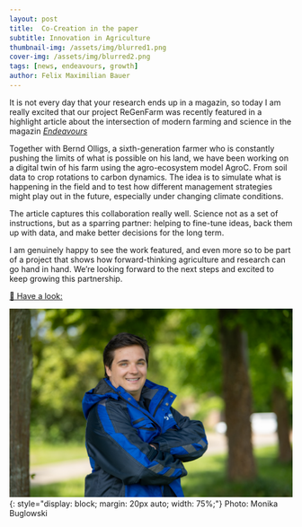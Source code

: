 ```yaml
---
layout: post
title:  Co-Creation in the paper
subtitle: Innovation in Agriculture
thumbnail-img: /assets/img/blurred1.png
cover-img: /assets/img/blurred2.png
tags: [news, endeavours, growth]
author: Felix Maximilian Bauer 
---
```


It is not every day that your research ends up in a magazin, so today I am really excited that our project ReGenFarm was recently featured in a highlight article about the intersection of modern farming and science in the magazin [*Endeavours*](https://www.fz-juelich.de/de/innovation/service/erfolgsgeschichten/endeavours/2025)

Together with Bernd Olligs, a sixth-generation farmer who is constantly pushing the limits of what is possible on his land, we have been working on a digital twin of his farm using the agro-ecosystem model AgroC. From soil data to crop rotations to carbon dynamics. The idea is to simulate what is happening in the field and to test how different management strategies might play out in the future, especially under changing climate conditions.

The article captures this collaboration really well. Science not as a set of instructions, but as a sparring partner: helping to fine-tune ideas, back them up with data, and make better decisions for the long term.

I am genuinely happy to see the work featured, and even more so to be part of a project that shows how forward-thinking agriculture and research can go hand in hand. We’re looking forward to the next steps and excited to keep growing this partnership.


[🔗 Have a look:](https://www.fz-juelich.de/de/innovation/service/erfolgsgeschichten/endeavours/2025/hightech-und-humus)  

![EGU](/assets/img/felix.jpg){: style="display: block; margin: 20px auto; width: 75%;"}
Photo: Monika Buglowski